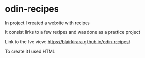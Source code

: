# odin-recipes
In project I created a website with recipes

It consist links to a few recipes and was done as a practice project 

Link to the live view: https://blairkirara.github.io/odin-recipes/

To create it I used HTML

